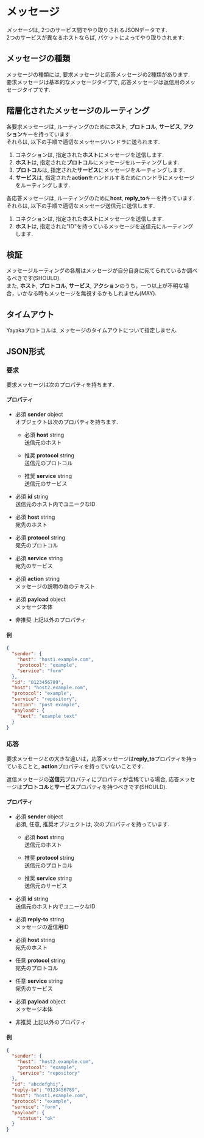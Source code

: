 # メッセージ

*メッセージ*は, 2つのサービス間でやり取りされるJSONデータです.  
2つのサービスが異なるホストならば, パケットによってやり取りされます.


## メッセージの種類

メッセージの種類には, 要求メッセージと応答メッセージの2種類があります.  
要求メッセージは基本的なメッセージタイプで, 応答メッセージは返信用のメッセージタイプです.


## 階層化されたメッセージのルーティング

各要求メッセージは, ルーティングのために**ホスト**, **プロトコル**, **サービス**, **アクション**キーを持っています.  
それらは, 以下の手順で適切なメッセージハンドラに送られます.

1. コネクションは, 指定された**ホスト**にメッセージを送信します.
2. **ホスト**は, 指定された**プロトコル**にメッセージをルーティングします.
3. **プロトコル**は, 指定された**サービス**にメッセージをルーティングします.
4. **サービス**は, 指定された**action**をハンドルするためにハンドラにメッセージをルーティングします.

各応答メッセージは, ルーティングのために**host**, **reply_to**キーを持っています.  
それらは, 以下の手順で適切なメッセージ送信元に送信します.

1. コネクションは, 指定された**ホスト**にメッセージを送信します.
2. **ホスト**は, 指定された"ID"を持っているメッセージを送信元にルーティングします.


## 検証

メッセージルーティングの各層はメッセージが自分自身に宛てられているか調べるべきです(SHOULD).  
また, **ホスト**, **プロトコル**, **サービス**, **アクション**のうち，一つ以上が不明な場合，いかなる時もメッセージを無視するかもしれません(MAY).


## タイムアウト

Yayakaプロトコルは, メッセージのタイムアウトについて指定しません.


## JSON形式

### 要求

要求メッセージは次のプロパティを持ちます.

#### プロパティ

- 必須 **sender** object  
  オブジェクトは次のプロパティを持ちます.

  - 必須 **host** string  
    送信元のホスト

  - 推奨 **protocol** string  
    送信元のプロトコル

  - 推奨 **service** string  
    送信元のサービス

- 必須 **id** string  
  送信元のホスト内でユニークなID

- 必須 **host** string  
  宛先のホスト

- 必須 **protocol** string  
  宛先のプロトコル

- 必須 **service** string  
  宛先のサービス

- 必須 **action** string  
  メッセージの説明の為のテキスト

- 必須 **payload** object  
  メッセージ本体

- 非推奨 上記以外のプロパティ

#### 例

```json
{
  "sender": {
    "host": "host1.example.com",
    "protocol": "example",
    "service": "form"
  },
  "id": "0123456789",
  "host": "host2.example.com",
  "protocol": "example",
  "service": "repository",
  "action": "post example",
  "payload": {
    "text": "example text"
  }
}
```

### 応答

要求メッセージとの大きな違いは，応答メッセージは**reply_to**プロパティを持っていることと, **action**プロパティを持っていないことです.

返信メッセージの**送信元**プロパティにプロパティが含稀ている場合, 応答メッセージは**プロトコル**と**サービス**プロパティを持つべきです(SHOULD).

#### プロパティ

- 必須 **sender** object  
  必須, 任意, 推奨オブジェクトは, 次のプロパティを持っています.

  - 必須 **host** string  
    送信元のホスト

  - 推奨 **protocol** string  
    送信元のプロトコル

  - 推奨 **service** string  
    送信元のサービス

- 必須 **id** string  
  送信元のホスト内でユニークなID

- 必須 **reply-to** string  
  メッセージの返信用ID

- 必須 **host** string  
  宛先のホスト

- 任意 **protocol** string  
  宛先のプロトコル

- 任意 **service** string  
  宛先のサービス

- 必須 **payload** object  
  メッセージ本体

- 非推奨 上記以外のプロパティ

#### 例

```json
{
  "sender": {
    "host": "host2.example.com",
    "protocol": "example",
    "service": "repository"
  },
  "id": "abcdefghij",
  "reply-to": "0123456789",
  "host": "host1.example.com",
  "protocol": "example",
  "service": "form",
  "payload": {
    "status": "ok"
  }
}
```
